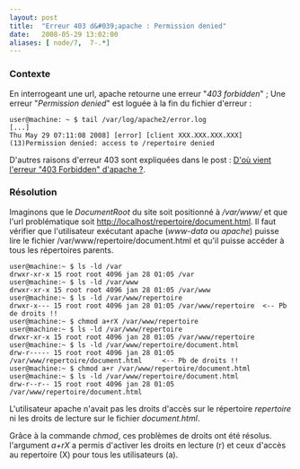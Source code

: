 ```yaml
---
layout: post
title:  "Erreur 403 d&#039;apache : Permission denied"
date:   2008-05-29 13:02:00
aliases: [ node/7,  7-.*]
---
```

### Contexte

En interrogeant une url, apache retourne une erreur "*403 forbidden*" ;
 Une erreur "*Permission denied*" est loguée à la fin du fichier
d'erreur :

    user@machine: ~ $ tail /var/log/apache2/error.log
    [...]
    Thu May 29 07:11:08 2008] [error] [client XXX.XXX.XXX.XXX] (13)Permission denied: access to /repertoire denied

D'autres raisons d'erreur 403 sont expliquées dans le post :
 [D'où vient l'erreur "403 Forbidden" d'apache
?](/5-dou-vient-lerreur-403-forbidden-dapache).

### Résolution

Imaginons que le *DocumentRoot* du site soit positionné à */var/www/* et
que l'url problématique soit
<http://localhost/repertoire/document.html>. Il faut vérifier que
l'utilisateur exécutant apache (*www-data* ou *apache*) puisse lire le
fichier /var/www/repertoire/document.html et qu'il puisse accéder à tous
les répertoires parents.

    user@machine:~ $ ls -ld /var
    drwxr-xr-x 15 root root 4096 jan 28 01:05 /var
    user@machine:~ $ ls -ld /var/www
    drwxr-xr-x 15 root root 4096 jan 28 01:05 /var/www
    user@machine:~ $ ls -ld /var/www/repertoire
    drwxr-x--- 15 root root 4096 jan 28 01:05 /var/www/repertoire  <-- Pb de droits !!
    user@machine:~ $ chmod a+rX /var/www/repertoire
    user@machine:~ $ ls -ld /var/www/repertoire
    drwxr-xr-x 15 root root 4096 jan 28 01:05 /var/www/repertoire
    user@machine:~ $ ls -ld /var/www/repertoire/document.html
    drw-r----- 15 root root 4096 jan 28 01:05 /var/www/repertoire/document.html     <-- Pb de droits !!
    user@machine:~ $ chmod a+r /var/www/repertoire/document.html
    user@machine:~ $ ls -ld /var/www/repertoire/document.html
    drw-r--r-- 15 root root 4096 jan 28 01:05 /var/www/repertoire/document.html

L'utilisateur apache n'avait pas les droits d'accès sur le répertoire
*repertoire* ni les droits de lecture sur le fichier *document.html*.

Grâce à la commande *chmod*, ces problèmes de droits ont été résolus.
l'argument *a+rX* a permis d'activer les droits en lecture (r) et ceux
d'accès au repertoire (X) pour tous les utilisateurs (a).

